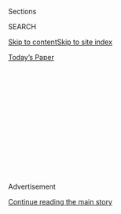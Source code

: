 <div id="app">

<div>

<div>

<div>

<div class="NYTAppHideMasthead css-1q2w90k e1suatyy0">

<div class="section css-ui9rw0 e1suatyy2">

<div class="css-eph4ug er09x8g0">

<div class="css-6n7j50">

</div>

<span class="css-1dv1kvn">Sections</span>

<div class="css-10488qs">

<span class="css-1dv1kvn">SEARCH</span>

</div>

[Skip to content](#site-content)[Skip to site
index](#site-index)

</div>

<div class="css-10698na e1huz5gh0">

</div>

</div>

<div id="masthead-bar-one" class="section hasLinks css-15hmgas e1csuq9d3">

<div class="css-uqyvli e1csuq9d0">

</div>

<div class="css-1uqjmks e1csuq9d1">

</div>

<div class="css-9e9ivx">

[](https://myaccount.nytimes3xbfgragh.onion/auth/login?response_type=cookie&client_id=vi)

</div>

<div class="css-1bvtpon e1csuq9d2">

[Today’s
Paper](https://www.nytimes3xbfgragh.onion/section/todayspaper)

</div>

</div>

</div>

</div>

<div data-aria-hidden="false">

<div id="site-content" data-role="main">

<div>

<div class="css-1aor85t" style="opacity:0.000000001;z-index:-1;visibility:hidden">

<div class="css-1hqnpie">

<div class="css-epjblv">

<span class="css-100wwgy">The Actors With Disabilities Redefining
Representation</span>

</div>

<div class="css-k008qs">

<div class="css-o5pzib">

<span class="css-18z7m18"></span>

<div>

</div>

</div>

<span class="css-1n6z4y">https://nyti.ms/2Qq8AZD</span>

<div class="css-1705lsu">

<div class="css-4xjgmj">

<div class="css-4skfbu" data-role="toolbar" data-aria-label="Social Media Share buttons, Save button, and Comments Panel with current comment count" data-testid="share-tools">

  - 
  - 
  - 
  - 
    
    <div class="css-6n7j50">
    
    </div>

  - 

</div>

</div>

</div>

</div>

</div>

</div>

<div class="css-13pd83m">

</div>

<div id="top-wrapper" class="css-1sy8kpn">

<div id="top-slug" class="css-l9onyx">

Advertisement

</div>

[Continue reading the main
story](#after-top)

<div class="ad top-wrapper" style="text-align:center;height:100%;display:block;min-height:250px">

<div id="top" class="place-ad" data-position="top" data-size-key="top">

</div>

</div>

<div id="after-top">

</div>

</div>

<div>

<div id="sponsor-wrapper" class="css-1hyfx7x">

<div id="sponsor-slug" class="css-19vbshk">

Supported by

</div>

[Continue reading the main
story](#after-sponsor)

<div id="sponsor" class="ad sponsor-wrapper" style="text-align:center;height:100%;display:block">

</div>

<div id="after-sponsor">

</div>

</div>

<div class="css-186x18t">

</div>

<div class="css-1vkm6nb ehdk2mb0">

# The Actors With Disabilities Redefining Representation

</div>

These performers are creating a new template for the artist-as-activist,
challenging their industry — and their audiences — to reconsider what
inclusion really means.

<div class="css-79elbk" data-testid="photoviewer-wrapper">

<div class="css-z3e15g" data-testid="photoviewer-wrapper-hidden">

</div>

<div class="css-1a48zt4 ehw59r15" data-testid="photoviewer-children">

![<span class="css-1l9o2ey e13ogyst0" data-aria-hidden="true">From left:
the actors Madison Ferris, Lauren Ridloff, Ali Stroker, Gregg Mozgala
and Alexandria Wailes, photographed in New York City on June 26,
2020.</span><span class="css-1nlbvxy e1z0qqy90" itemprop="copyrightHolder"><span class="css-1ly73wi e1tej78p0">Credit...</span><span><span>Stefan
Ruiz</span></span></span>](https://static01.graylady3jvrrxbe.onion/images/2020/08/30/t-magazine/30tmag-disabled-actors-slide-29TO/30tmag-disabled-actors-slide-29TO-articleLarge.jpg?quality=75&auto=webp&disable=upscale)

</div>

</div>

<div class="css-18e8msd">

<div class="css-vp77d3 epjyd6m0">

<div class="css-1baulvz">

By <span class="css-1baulvz last-byline" itemprop="name">Mark
Harris</span>

</div>

</div>

  - 
    
    <div class="css-nv7ky2 e16638kd2">
    
    Aug. 25,
    2020
    
    </div>

  - 
    
    <div class="css-4xjgmj">
    
    <div class="css-d8bdto" data-role="toolbar" data-aria-label="Social Media Share buttons, Save button, and Comments Panel with current comment count" data-testid="share-tools">
    
      - 
      - 
      - 
      - 
        
        <div class="css-6n7j50">
        
        </div>
    
      - 
    
    </div>
    
    </div>

</div>

</div>

<div class="section meteredContent css-1r7ky0e" name="articleBody" itemprop="articleBody">

<div class="css-1fanzo5 StoryBodyCompanionColumn">

<div class="css-53u6y8">

RYAN O’CONNELL would like you to know that he is tired and pissed off
and horny. He is tired of waiting for what he calls “our
‘[Transparent](https://www.nytimes3xbfgragh.onion/watching/recommendations/watching-tv-transparent)’
moment” (some of his fellow actors call it, instead, “our
‘[Pose](https://www.nytimes3xbfgragh.onion/2018/06/01/arts/television/pose-review-fx-ryan-murphy.html)’
moment”), by which he means a single piece of breakthrough pop culture
that makes people aware of a heretofore ignored and stereotyped
minority, a prizewinning, noisemaking event that kicks open the door to
mainstream omnipresence and ultimately to normalization. He is pissed
off that it hasn’t happened yet. “I think about this a lot,” he says.
“Why, in this woke-ass culture that we live in, where so much
attention is given to marginalized populations, do people with
disabilities still largely go ignored?” The actor, who has cerebral
palsy, is also, he says, “horny for representation that comes from
actual disabled people, because we live in a dark hellscape of a
capitalist country. Real power can only be accrued through
opportunities, and you need to be given the keys to tell your own
story.”

O’Connell is more cheerful — well, somewhat more cheerful — than that
makes him sound. At 33, he is the star of a short-form Netflix series
called
“[Special](https://www.nytimes3xbfgragh.onion/2019/04/11/arts/television/special-netflix-ryan-oconnell-disabled.html)”
that, when I spoke to him in February, was filming its second season
(now halted because of the Covid-19 pandemic). The first garnered four
Emmy nominations, including two for O’Connell, who is the show’s creator
as well as its leading man. “Special” is an alternately gentle,
introspective and raunchy comedy series about the personal, social and
sexual emergence of a young Angeleno who, like O’Connell, is both gay
and disabled. When he first started working in writers’ rooms on other
television shows, O’Connell, whose visible symptoms are mild, kept his
condition quiet; he only “came out of the disabled closet” five years
ago, when he published a memoir, “I’m Special: And Other Lies We Tell
Ourselves,” which inspired his series. Episodes of “Special” run only
about 15 minutes; it’s hard not to think of Chris Rock’s Afro-radical
’90s-era “Saturday Night Live” character Nat X, who complained that
his late-night series had to be short form “ ’cause if the man gave me
any more, he would consider that welfare\!”

O’Connell, who talks in exuberant bursts punctuated by droll profanity,
doesn’t want anyone’s charity. He wants action. “Hollywood is super
horny for profiting off the stories of marginalized people without
giving them actual opportunities,” he says. Like all of the performers
with disabilities I interviewed for this story, he keeps track, almost
without thinking about it, of what he sees: the successes, the
milestones — and also the blunders to which the abled world is prone.
When he watched this year’s Oscars, he noted the audience’s reaction
when the 35-year-old actor Zack Gottsagen, who starred in the 2019 indie
hit “[The Peanut Butter
Falcon](https://www.nytimes3xbfgragh.onion/2019/08/08/movies/the-peanut-butter-falcon-review.html)”
and who has Down syndrome, presented an award. “He says a sentence, and
people clap as if that should be something revolutionary, like, ‘Yes,
good for you, you said *four words*\!’ He’s a *\[droll profanity\]*
adult\! He can talk\! Stop infantilizing him\!” O’Connell takes a
breath, slows his tempo and slides one octave down. “I don’t think that
Hollywood is some malicious devil being like, ‘Keep them out\! Keep them
out\!’ But I want to see the needle move.”

</div>

</div>

<div>

</div>

<div class="css-79elbk" data-testid="photoviewer-wrapper">

<div class="css-z3e15g" data-testid="photoviewer-wrapper-hidden">

</div>

<div class="css-1a48zt4 ehw59r15" data-testid="photoviewer-children">

![<span class="css-1l9o2ey e13ogyst0" data-aria-hidden="true">From left:
the actors Ryan O’Connell and Nic Novicki, photographed in Los Angeles
on July 8,
2020.</span><span class="css-1nlbvxy e1z0qqy90" itemprop="copyrightHolder"><span class="css-1ly73wi e1tej78p0">Credit...</span><span>Philip
Cheung</span></span>](https://static01.graylady3jvrrxbe.onion/images/2020/08/30/t-magazine/30tmag-disabled-actors-slide-4RBU/30tmag-disabled-actors-slide-4RBU-articleLarge.jpg?quality=75&auto=webp&disable=upscale)

</div>

</div>

<div class="css-1fanzo5 StoryBodyCompanionColumn">

<div class="css-53u6y8">

COULD IT BE that, at long last, that movement is starting to become real
for actors with disabilities, as it did for African-Americans in
1970s-era entertainment, for gay people in the early aughts and for
Asian-Americans in the last few years? If a successful cultural
transformation can be defined as the moment when you can finally stop
counting heads, the first sign of that may be when you realize that at
least there are heads to count. As always, television — because there is
just so much of it — has led the way: Suddenly, there’s a lot to notice,
and not just once a year on awards shows, when [Peter
Dinklage](https://www.nytimes3xbfgragh.onion/2012/04/01/magazine/peter-dinklage-was-smart-to-say-no.html)
wins another Emmy or someone makes an acceptance speech in American Sign
Language. A study of networks, cable and streaming services in 2018 by
the Ruderman Family Foundation
[revealed](https://rudermanfoundation.org/white_papers/the-ruderman-white-paper-on-authentic-representation-in-tv/)
that 56 characters with disabilities were being portrayed by actors with
disabilities. One asterisk: In the study, “disability” included
characters who have struggled with addiction, a definition supported by
the Americans With Disabilities Act but one that bothers many who feel
the term should be reserved for those with a visible or apparent
physical, cognitive or neurological impairment. Another, larger issue:
The same study showed that the vast majority of disabled characters are
still played by nondisabled actors.

Nonetheless, the sense of momentum is real. [Christopher
Thornton](https://www.nytimes3xbfgragh.onion/2011/04/24/movies/mark-ruffalo-and-christopher-thornton-in-sympathy-for-delicious.html),
an actor in a wheelchair, shows up in the rebooted “Will & Grace” as a
romantic interest for Karen. A tetraplegic actor, [George
Robinson](https://www.teenvogue.com/story/sex-education-george-robinson-isaac),
appears on season two of Netflix’s “Sex Education,” and [Steve
Way](https://www.nytimes3xbfgragh.onion/2019/04/18/arts/television/ramy-review.html),
a comedian and actor who has muscular dystrophy and uses a wheelchair,
becomes a scene-stealer on Hulu’s “Ramy.” Netflix’s “[Crip
Camp](https://www.nytimes3xbfgragh.onion/2020/03/24/movies/crip-camp-review.html),”
a documentary about a summer getaway for disabled kids in the 1960s and
1970s, premieres at the Sundance Film Festival and wins the audience
award for U.S. documentaries. NBC’s “[Zoey’s Extraordinary
Playlist](https://www.nytimes3xbfgragh.onion/2020/01/07/arts/television/zoeys-extraordinary-playlist-high-school-musical.html)”
features a musical performance of Rachel Platten’s “Fight Song” by the
Los Angeles-based company [Deaf West
Theater](https://www.nytimes3xbfgragh.onion/2015/10/04/theater/lights-gestures-action-how-to-stage-a-broadway-musical-with-deaf-actors.html).
[Shoshannah
Stern](https://www.nytimes3xbfgragh.onion/2020/05/08/style/modern-love-coronavirus-deaf-motherhood-in-a-quiet-world.html)
becomes the first deaf actress to play a doctor on “Grey’s
Anatomy.”

<div class="css-79elbk" data-testid="photoviewer-wrapper">

<div class="css-z3e15g" data-testid="photoviewer-wrapper-hidden">

</div>

<div class="css-1a48zt4 ehw59r15" data-testid="photoviewer-children">

<div class="css-zgakxe erfvjey0">

<span class="css-1ly73wi e1tej78p0">Image</span>

<div class="css-zjzyr8">

<div data-testid="lazyimage-container" style="height:257.77777777777777px">

</div>

</div>

</div>

<span class="css-1l9o2ey e13ogyst0" data-aria-hidden="true">Ryan
O’Connell in
“Special.”</span><span class="css-1nlbvxy e1z0qqy90" itemprop="copyrightHolder"><span class="css-1ly73wi e1tej78p0">Credit...</span><span>Courtesy
of Netflix</span></span>

</div>

</div>

With every new appearance, word gets out on social media and excitement
builds, but among disabled actors (and viewers), skepticism about
whether it’s all mounting to something is not easily vanquished. That’s
historically justified: For decades, people with disabilities have seen
themselves incorporated into pop culture not as fully realized human
beings but as teachable moments for nondisabled people; they’re gazed at
patronizingly, applauded — and then forgotten. In television, they have
long been part of what’s been called “very special episode” syndrome, in
which the series’ recurring characters, who always fit whatever is
defined as the social, sexual or physical norm, are fleetingly
confronted by the reality that people who are not like them exist, but
only so that, having enlightened the “regular” people, those othered
characters — who are often children, so their “innocence” can be
emphasized — can then gently but firmly be placed back where they have
always been, just outside the margins of the show’s visible world. It’s
infuriating for people with disabilities, who (shockingly) do not see
themselves as walking, talking life lessons.

</div>

</div>

<div class="css-1fanzo5 StoryBodyCompanionColumn">

<div class="css-53u6y8">

“We are symbols of inspiration, symbols of overcoming adversity or
symbols of death with dignity,” says Gregg Mozgala, an actor and
artistic director. “We have been force-fed these as a culture, right?
But people don’t necessarily know how to metabolize stories that
challenge those three narratives.” Mozgala won the 2018 Lucille Lortel
Award for best Off Broadway actor for his starring role in Martyna
Majok’s “[Cost of
Living](https://www.nytimes3xbfgragh.onion/2017/06/07/theater/cost-of-living-review.html),”
then moved on to play a high-school version of Richard III in Mike Lew’s
“[Teenage
Dick](https://www.nytimes3xbfgragh.onion/2018/06/20/theater/teenage-dick-review.html)”
at the Public Theater. The home page of his website reads, “Actor,
Writer, Cripple.” He is 42, has cerebral palsy and has been working as
both an actor and an advocate long enough to both believe in
one-step-at-a-time change and to want things to move faster. Like many
in the community, he has studied the progress made by people of color
and L.G.B.T.Q. performers, but he also knows that the parallels go only
so
far.

</div>

</div>

<div class="css-79elbk" data-testid="photoviewer-wrapper">

<div class="css-z3e15g" data-testid="photoviewer-wrapper-hidden">

</div>

<div class="css-1a48zt4 ehw59r15" data-testid="photoviewer-children">

<div class="css-1xdhyk6 erfvjey0">

<span class="css-1ly73wi e1tej78p0">Image</span>

<div class="css-zjzyr8">

<div data-testid="lazyimage-container" style="height:257.77777777777777px">

</div>

</div>

</div>

<span class="css-1l9o2ey e13ogyst0" data-aria-hidden="true">Gregg
Mozgala (left) and Jolly Abraham in a 2017 performance of “Cost of
Living,” written by Martyna
Majok.</span><span class="css-1nlbvxy e1z0qqy90" itemprop="copyrightHolder"><span class="css-1ly73wi e1tej78p0">Credit...</span><span>Joan
Marcus/Boneau/Bryan-Brown, via Associated Press</span></span>

</div>

</div>

<div class="css-1fanzo5 StoryBodyCompanionColumn">

<div class="css-53u6y8">

“Disability’s not gender or ethnicity or geography,” he says. “The
context around disability is often trauma and pain. That can be scary
for people to deal with, and there’s something inherently
anxiety-inducing about otherness, especially visible physical
difference.” The 45-year-old playwright Christopher Shinn, whose left
leg was amputated several years ago after he developed a rare form of
cancer, [has
written](https://www.theatlantic.com/entertainment/archive/2014/07/why-disabled-characters-are-never-played-by-disabled-actors/374822/)
that when abled audience members see a disabled actor onstage, the
reality in front of them makes it harder to maintain the distancing
safety of treating disability as a metaphor. “You have a sort of double
knowledge of the character and the actor,” Shinn says. “It’s hard to put
into words exactly the kind of difference and tension that creates.”
After all, the line between ability and disability is often permeable;
circumstances can erase it with no notice. As Susan Sontag wrote in
“[Illness as
Metaphor](https://www.nytimes3xbfgragh.onion/2005/12/04/magazine/illness-as-more-than-metaphor.html)”
(1978), “Everyone who is born holds dual citizenship, in the kingdom of
the well and in the kingdom of the sick … Sooner or later each of us is
obliged, at least for a spell, to identify ourselves as citizens of that
other place.” There is no such thing as an inviolable position of
privilege from which to regard a disabled person; they are us and we are
them. Disability resists analogy, and it defies detachment. Which is to
say, it scares people.

Mozgala encourages other disabled actors to lean into that anxiety if
necessary. Performance, he says, has always been a part of life for
people with physical differences. A century ago — and, in some places,
much more recently than that — some had to survive by making their
living in carnivals; others were treated as clinical curiosities by
doctors and scientists who barely saw them as human — an attitude that
was recreated in the play “[The Elephant
Man](https://www.nytimes3xbfgragh.onion/1979/01/15/archives/stage-the-elephant-man-a-parable-of-man.html)”
(1977) so that audiences could pay to see an actor pretend to be
disabled. Today, disabled people finally have the chance to insist, even
demand, that they present themselves on their own terms. “Even Broadway
is referred to as ‘the fabulous invalid,’ always limping along,” Mozgala
says wryly. “So if we are at an inflection point, why not take ownership
of that?”

</div>

</div>

<div>

</div>

<div class="css-1fanzo5 StoryBodyCompanionColumn">

<div class="css-53u6y8">

ALEXANDRIA WAILES is in the middle of making a point when all the lights
around us go dim. We’re having a late-afternoon coffee in an Upper West
Side restaurant, and the management has suddenly decided it’s time for
the atmosphere to change from daytime to evening.
[Wailes](https://www.nytimes3xbfgragh.onion/2019/11/19/arts/dance/alexandria-wailes-deaf-dancer-for-colored-girls.html),
44, who has been deaf since she was an infant, has been sitting across
from me talking in American Sign Language as an interpreter by my side
translates. For an actress and dancer like Wailes, A.S.L. becomes even
more infused with meaning and nuance in concert with her movement, her
body language and her facial expressions. Lower light isn’t just a
mood-changer, it’s an impediment. She stops midsentence, and there’s no
need for the translator to explain why. What Wailes had been discussing
is how the job of incorporating disabled performers into theatrical
spaces doesn’t end with a self-congratulatory moment of casting. “My big
question,” she says, “would be: Do they have control over the
architecture itself, the actual space where things are happening? Are
there level floors? Is it well-lit? There are so many different aspects
that affect our interactions, and that’s a huge part of the
equation.”

</div>

</div>

<div class="css-79elbk" data-testid="photoviewer-wrapper">

<div class="css-z3e15g" data-testid="photoviewer-wrapper-hidden">

</div>

<div class="css-1a48zt4 ehw59r15" data-testid="photoviewer-children">

<div class="css-1xdhyk6 erfvjey0">

<span class="css-1ly73wi e1tej78p0">Image</span>

<div class="css-zjzyr8">

<div data-testid="lazyimage-container" style="height:335.75555555555553px">

</div>

</div>

</div>

<span class="css-1l9o2ey e13ogyst0" data-aria-hidden="true">Alexandria
Wailes (center) in a scene from “For Colored Girls Who Have Considered
Suicide/When the Rainbow Is Enuf” at the Public Theater in
2019.</span><span class="css-1nlbvxy e1z0qqy90" itemprop="copyrightHolder"><span class="css-1ly73wi e1tej78p0">Credit...</span><span>Sara
Krulwich/The New York Times</span></span>

</div>

</div>

<div class="css-1fanzo5 StoryBodyCompanionColumn">

<div class="css-53u6y8">

Wailes co-starred in the Public’s 2019 revival of Ntozake Shange’s “[For
Colored Girls Who Have Considered Suicide/When the Rainbow Is
Enuf](https://www.nytimes3xbfgragh.onion/2019/10/22/theater/for-colored-girls-review-ntozake-shange.html),”
signing a part originally conceived for a hearing performer. She is also
a choreographer and director. When the director Sam Gold, 42, staged
“[King
Lear](https://www.nytimes3xbfgragh.onion/2019/04/04/theater/king-lear-review-glenda-jackson.html)”
on Broadway with Glenda Jackson in 2019, he hired Wailes to serve as the
production’s director of artistic sign language and work alongside him,
two deaf actors and the rest of the cast to help integrate the ensemble
and make sure the language felt right, both for the production and for
Shakespeare. “One of the challenges was trying to encourage people not
to sign who weren’t supposed to, because everybody wanted to learn,” she
says. “That was endearing, even inspiring.”

</div>

</div>

<div class="css-1fanzo5 StoryBodyCompanionColumn">

<div class="css-53u6y8">

Gold, one of whose young daughters uses a wheelchair, has been a
trailblazer in casting actors with disabilities in his stage
productions. “I think A.S.L. is a very good language for interpreting
the imagery contained in Shakespeare,” he says. “And that’s not about
disability — it’s the opposite. It’s about this community having talent
and access to a language that I think brings the theater alive. I’m not
doing them a favor by casting them.”

For Wailes, “Lear” was close to an ideal collaboration, but like many
actors with disabilities, she inevitably finds herself doing an unpaid
second job as a teacher and advocate. “If I’m in the room, I’m going to
do everything I can to influence the conversation and to try to make a
change,” she says. “But what comes up often with my colleagues is how
tired we are,” or, as she described it in a later email, “the mental
space it takes to educate when we are wanting to simply be creative in a
supportive environment.” For the 42-year-old actress [Lauren
Ridloff](https://www.nytimes3xbfgragh.onion/2018/05/11/theater/lauren-ridloff-children-of-a-lesser-god.html),
who received a best actress Tony nomination two years ago for “[Children
of a Lesser
God](https://www.nytimes3xbfgragh.onion/2018/04/11/theater/review-children-of-a-lesser-god-broadway.html)”
and subsequently joined the cast of “[The Walking
Dead](https://www.nytimes3xbfgragh.onion/watching/recommendations/watching-tv-the-walking-dead),”
it’s a familiar bind: Once she has a role, she says, “I don’t want them
to start thinking more about what my needs are as a deaf person than as
an actor.” But, she says, only once those needs are met can she
“actually provide them with the quality of performance that they
want.” When Ridloff first arrived on “The Walking Dead” set in
Georgia, there was only one locally hired interpreter, whose skills had
not been evaluated by any deaf person on the production. Now there are
four interpreters — and another deaf actor in the cast.

Sometimes, what’s required doesn’t become apparent until the problem
announces itself: Earlier this year, O’Connell was preparing to shoot an
episode of “Special” featuring several actors with disabilities when he
discovered how difficult it is to find hair and makeup trailers that are
wheelchair-accessible. “I’m sure the people who make those trailers
never expected a disabled person to *need* hair and makeup,” he says.
But it can also be true that disabled performers don’t necessarily know
what they need from day one. During “Children of a Lesser God,” for
instance, Ridloff didn’t realize until she was well into the run how
much of a strain on her neck, back and arms signing eight performances a
week would cause. At first, she didn’t ask for physical-therapy
sessions, although that would have been completely reasonable. But
Wailes notes that even asking can be stressful. Getting hired is hard
enough; will making requests mean that the next production will be less
likely to hire a disabled person? What isn’t said — what doesn’t feel
sayable — creates extra anxiety.

</div>

</div>

<div>

</div>

<div class="css-1fanzo5 StoryBodyCompanionColumn">

<div class="css-53u6y8">

Almost every professional of a certain age who is a member of a minority
community knows this: It’s exhausting to be the only one in the room. To
have eyes looking into yours in search of validation of the
enlightenment they showed in hiring you; to wonder if you were employed
on a kind of barter system that suggests a return payment in gratitude
or compliance. And more than exhausting, it’s distracting; sometimes —
*most* of the time — you just want to do the job. For an actor, that
means burrowing deep into a character, which is virtually the opposite
of representing the imagined, generic totality of a shared condition.

“I just want to live my experience through a character, and that alone
is all people need,” says the actor [Madison
Ferris](https://www.nytimes3xbfgragh.onion/2017/03/24/theater/a-wheelchair-on-broadway-isnt-exploitation-its-progress.html).
“What’s frustrating about new work right now is that some writers are
like, ‘Well, this character is in a wheelchair, so we have to tell their
whole wheelchair story.’ And in life, that’s not what happens at all.”
Ferris, 28, has muscular dystrophy and has used a wheelchair since she
was 19. In 2017, Gold cast her as Laura Wingfield in his Broadway
revival of “[The Glass
Menagerie](https://www.nytimes3xbfgragh.onion/2017/03/09/theater/the-glass-menagerie-review.html?_r=0).”
The critical reception was divided, with [a review in The New
Yorker](https://www.newyorker.com/culture/culture-desk/a-cold-and-hip-glass-menagerie)
singling out a scene in which Gold had Laura’s brother, Tom, help her
stretch her legs. The critic asked, “Why is Ferris’s disease called upon
to generate a spectacle?”

</div>

</div>

<div class="css-1fanzo5 StoryBodyCompanionColumn">

<div class="css-53u6y8">

Gold remains furious about this. “Multiple reviews got very hung up on a
line in the play where Laura says to Amanda, ‘I’ve just been going out
walking.’ How could I put an actor onstage who uses a wheelchair when
the line says ‘walking?’” he recalls. “My daughter and I say, ‘We’re
going for a walk,’ all the time. It was just a ridiculous complaint, as
if that word should be owned only by people who are
ambulatory.”

</div>

</div>

<div class="css-79elbk" data-testid="photoviewer-wrapper">

<div class="css-z3e15g" data-testid="photoviewer-wrapper-hidden">

</div>

<div class="css-1a48zt4 ehw59r15" data-testid="photoviewer-children">

<div class="css-1xdhyk6 erfvjey0">

<span class="css-1ly73wi e1tej78p0">Image</span>

<div class="css-zjzyr8">

<div data-testid="lazyimage-container" style="height:257.77777777777777px">

</div>

</div>

</div>

<span class="css-1l9o2ey e13ogyst0" data-aria-hidden="true">Madison
Ferris (left) and Sally Field in the 2017 production of “The Glass
Menagerie” at the Belasco
Theater.</span><span class="css-1nlbvxy e1z0qqy90" itemprop="copyrightHolder"><span class="css-1ly73wi e1tej78p0">Credit...</span><span>Sara
Krulwich/The New York Times</span></span>

</div>

</div>

<div class="css-1fanzo5 StoryBodyCompanionColumn">

<div class="css-53u6y8">

“It shook me how the only thing some people wanted to talk about was my
physicality and not my actual performance,” adds Ferris. “I think one
person used the word ‘distracting.’” She tried to ignore that kind of
commentary; in fact, she especially came to love a piece of staging that
developed after Gold asked her if she would be willing to get out of her
chair and pull herself up a short flight of stairs that led from just in
front of the first row of seats to the stage, an action that is second
nature to Ferris but can read to others as a nerve-rattling
demonstration of both upper-body strength and sheer will — something
that most people might ask, while witnessing it, if they could manage
themselves. “I just looked at him like, ‘This is my everyday life,’” she
says. “If I go to a bar or a restaurant with my friends, this is what I
have to do.” The first time she did it in performance, she could feel
the silence of the audience, its held breath, its collective anxiety,
the tension not just in her own body but in the bodies of rows upon rows
of theatergoers simultaneously leaning forward and beginning to
comprehend, perhaps for the first time, the sheer ordinariness of
physical challenge. “It’s juicy to have that much power,” she says, “to
know that you are showing a thousand people something they’ve never
seen.” When I watched the scene, I was among those who were struck by
Ferris’s courage. Only later did I realize that reading the moment as
“brave” is simply the mirror image of reading it as distracting, of
watching *her* rather than her performance.

ALI STROKER SPRINTS up the ramp behind the stage at Lincoln Center’s
Appel Room, takes the mic and, before a full house with the evening
lights of Central Park South glittering behind her, starts to sing. Over
the next hour of her concert, presented as part of the American Songbook
series, she brings her big, supple voice to more than a dozen tunes,
from Stephen Sondheim’s “Everybody Says Don’t” to “Never Never Land” to
the Dolly Parton hit “Here You Come Again” to the song that she has come
to own: “[I Cain’t Say
No](https://www.youtube.com/watch?v=FxFS8okUqKk),” from Rodgers and
Hammerstein’s
“[Oklahoma\!](https://www.nytimes3xbfgragh.onion/2019/04/07/theater/oklahoma-review.html)”

Last year, Stroker, who uses a wheelchair, became a sensation as Ado
Annie in the show’s Broadway revival; audiences were stunned and
delighted not just by her range but by the apparently effortless energy
with which, from her first moments, she tore into the role. Here, for
the first time, was a musical in which the disabled person was presented
as the most confident presence onstage; we could not watch or listen to
Stroker without realizing how thoroughly the rest of popular culture has
trained us away from seeing energy and sexuality and brio and cockiness
when we see a disabled person. Her performance — not a triumph over
odds, just a triumph — was an education, the same way Shannon DeVido’s
leading role in the upcoming indie musical “Best Summer Ever” or Way’s
caustic contempt in “Ramy” are: an education that doesn’t require the
performers to serve as educators — these actors assume that their
reality is our job to understand, not theirs to
explain.

</div>

</div>

<div class="css-79elbk" data-testid="photoviewer-wrapper">

<div class="css-z3e15g" data-testid="photoviewer-wrapper-hidden">

</div>

<div class="css-1a48zt4 ehw59r15" data-testid="photoviewer-children">

<div class="css-1xdhyk6 erfvjey0">

<span class="css-1ly73wi e1tej78p0">Image</span>

<div class="css-zjzyr8">

<div data-testid="lazyimage-container" style="height:257.77777777777777px">

</div>

</div>

</div>

<span class="css-1l9o2ey e13ogyst0" data-aria-hidden="true">Ali Stroker
(center) as Ado Annie in the 2019 production of the musical “Oklahoma”
at the Circle in the Square
Theater.</span><span class="css-1nlbvxy e1z0qqy90" itemprop="copyrightHolder"><span class="css-1ly73wi e1tej78p0">Credit...</span><span>Sara
Krulwich/The New York Times</span></span>

</div>

</div>

<div class="css-1fanzo5 StoryBodyCompanionColumn">

<div class="css-53u6y8">

Last year, Stroker’s performance [won her a
Tony](https://www.nytimes3xbfgragh.onion/2019/06/12/theater/ali-stroker-oklahoma-tony.html).
To many disabled theater fans, it was a galvanizing moment, a giant
honor for a disabled performer who was fully integrated into a show that
treated her means of personal conveyance as nothing more or less than a
fact of life. But some noted the irony of the fact that at Radio City
Music Hall, Stroker had to wait backstage rather than in the audience
when her category was up to see if she won; there was no ramp from the
orchestra. With only the slightest note of weariness, Stroker, 33, tells
me that’s not how it actually was. There were, she says, hours of
discussion about how to build a ramp from the orchestra aisle to the
stage but no way to do it without obstructing several rows of seats. “I
think people wanted a certain kind of accessibility to be provided, and
in a dream world, it would have been,” she says. “There are
opportunities to be creative to solve problems, and I would rather put
my energy in that than in feeling that we’ve been betrayed.” Stroker is
an advocate as well as an actress, and complaining about the night where
she got to sing on television and win her field’s greatest prize is not
how she’s constructed. Still, she gets it: There is a split among
disabled actors, as there is in most advocacy communities, between “We
are making things better” and “What’s taking so long?” (There is a split
over many things, even the word “disability.”) But these aren’t internal
rifts so much as reflections of varied tastes, backgrounds, politics and
ideological approaches.

</div>

</div>

<div class="css-1fanzo5 StoryBodyCompanionColumn">

<div class="css-53u6y8">

Shinn says it’s “decades” to the finish line, which sounds bleak until
you ask yourself what minority group has ever gotten to what it would
define as a finish line. Stroker is sunnier; she’s looking ahead to a
career path that will allow her to “tell authentic stories about people
who have not been represented in movies or on television or on the
stage.” But there’s not necessarily a consensus on what the next
breakthrough should be: More casting of actors with disabilities in
roles that aren’t defined by the disability? More stories about disabled
people that present their lives with richness and dimension? More
disabled producers, directors, writers and showrunners to create and
support that work?

All of the above, perhaps, along with an understanding that all
disability is not interchangeable. In 2018, the [National Disability
Theater](https://www.nationaldisabilitytheatre.org/) was founded, with
an advisory board that includes performers across the full range of
physical and developmental disabilities. The N.D.T., which plans to
partner on co-productions with several regional American theaters, has
already commissioned plays that tell stories “through a lens of
disability culture,” and Shinn is writing one with a main character
whose disability isn’t specified in the script but, he admits, will
probably have to be physical rather than intellectual, since the
character is very verbal. Dilemmas like that underscore some of the
challenges of creating such a big tent, but everyone involved seems to
be aware that, in activism, “stronger together” doesn’t elide individual
differences. They’re also familiar with the fact that in casting,
“diversity” can too easily translate into “any disability will do.”
Mozgala has attended casting calls for disabled actors where “you will
get amputees, you will get people who are deaf, people who are blind,
people who have C.P. or other issues. That’s a huge spectrum, and what
it says to me is that those people don’t really know what they’re asking
for and don’t understand the
community.”

</div>

</div>

<div class="css-79elbk" data-testid="photoviewer-wrapper">

<div class="css-z3e15g" data-testid="photoviewer-wrapper-hidden">

</div>

<div class="css-1a48zt4 ehw59r15" data-testid="photoviewer-children">

<div class="css-1xdhyk6 erfvjey0">

<span class="css-1ly73wi e1tej78p0">Image</span>

<div class="css-zjzyr8">

<div data-testid="lazyimage-container" style="height:257.77777777777777px">

</div>

</div>

</div>

<span class="css-1l9o2ey e13ogyst0" data-aria-hidden="true">Lauren
Ridloff (left) and Joshua Jackson in the 2018 production of the play
“Children of a Lesser God” at Studio
54.</span><span class="css-1nlbvxy e1z0qqy90" itemprop="copyrightHolder"><span class="css-1ly73wi e1tej78p0">Credit...</span><span>Sara
Krulwich/The New York Times</span></span>

</div>

</div>

<div class="css-1fanzo5 StoryBodyCompanionColumn">

<div class="css-53u6y8">

If a consensus is forming around one principle, it may be, as Wailes
puts it, “Nothing about us without us.” When Mozgala was 10 or 11, he
remembers being taken by his mother to see Daniel Day-Lewis play the
Irish writer and painter Christy Brown (whose severe case of cerebral
palsy impaired his speech and almost completely paralyzed him) in “[My
Left
Foot](https://www.nytimes3xbfgragh.onion/watching/titles/my-left-foot)”
(1989) and feeling “that was the first time I’d ever really seen
anything close to my experience reflected.” Day-Lewis won his first
Academy Award for the role, but would it still be OK with Mozgala to see
the part of a disabled man cast that way? “I don’t think so,” he says.
“Maybe a thousand days ago,” which is not long after Eddie Redmayne
won an Oscar for playing Stephen Hawking, whose mobility and speech were
limited because of amyotrophic lateral sclerosis, in “[The Theory of
Everything](https://www.nytimes3xbfgragh.onion/2014/11/07/movies/in-the-theory-of-everything-stephen-hawkings-home-life.html)”
(2014). This year is, he points out, [the 30th anniversary of the
passage of the Americans With Disabilities Act
(ADA)](https://www.nytimes3xbfgragh.onion/interactive/2020/us/disability-ADA-30-anniversary.html),
the landmark civil rights law that mandates equal access to employment,
transportation, education and public and private spaces. “Enough is
enough,” Mozgala says. “Do the work. Find the people. They’re out
there.” And yet, there remains a catch-22: Films that showcase
characters with disabilities need financing, financiers want stars — and
stars don’t have disabilities because people with disabilities aren’t
given the chance to become stars. That can change only by a meaningful
partnership between advocates, allies and the industry that involves one
of the least popular words in the activist vocabulary: “incrementalism,”
the tedious, patience-taxing, water-dripping-on-a-rock process of
reaching out to one more casting director, of importuning one more
producer to have a second thought.

It’s a job that Mozgala, who is often used as a kind of informational
clearing house by casting directors and producers, has been doing,
largely pro bono, for years. So has Nic Novicki, a 38-year-old actor,
comedian and producer with pseudoachondroplasia dwarfism best known from
“[Boardwalk
Empire](https://www.nytimes3xbfgragh.onion/watching/recommendations/watching-tv-boardwalk-empire2).”
Seven years ago, Novicki founded the [Easterseals Disability Film
Challenge](https://disabilityfilmchallenge.com/), in which aspiring
moviemakers are invited to shoot a three-to-five-minute film over a
weekend with a volunteer crew and at least one person with a physical or
cognitive disability in a principal acting or creative role. The shorts
— last year there were 71 of them — are then posted on Facebook and
YouTube for public viewing, and eventually the best of them are given
awards. (This year’s challenge was changed to a
make-a-documentary-at-home contest because of the pandemic.) “I got
pretty lucky, but a lot of the opportunities I’ve had stem from projects
that I created myself,” Novicki says. “Work leads to work, but if you
don’t have that first opportunity, networks and studios get nervous
about giving people that shot.”

It’s a fight on two fronts — ensuring that, whenever possible,
characters with disabilities are played by actors with disabilities, but
also that disabled actors are always considered for the vast range of
roles for which ability or disability is not an issue. The first battle
is somewhat akin to an ongoing argument in the L.G.B.T.Q. community
about whether only queer actors should play queer roles. The comparison
doesn’t entirely hold up: Sexual self-definition is more fluid, and
there are serious ethical and legal issues that arise when asking job
candidates to reveal their orientation. But the same counterarguments —
What if the character is an abled person who becomes disabled? What if
the production requires a famous person? What if no disabled actor is
right for the role? — are often used as a cover for a still-pervasive
attitude: *Why do we have to think about this?* And the most common
response of all — *Shouldn’t any actor be able to play any role?* —
leads directly to the second battlefront: If that’s the case, why does
it simply never occur to many networks, studios, producers or casting
directors to cast, or even consider, actors with disabilities in roles
that don’t specify whether a character is disabled or
not?

</div>

</div>

<div class="css-a7yk8a e73j0it0">

<div class="css-1xdhyk6 erfvjey0">

<span class="css-1ly73wi e1tej78p0">Image</span>

<div class="css-zjzyr8">

<div data-testid="lazyimage-container" style="height:515.5555555555555px">

</div>

</div>

</div>

<span class="css-1l9o2ey e13ogyst0" data-aria-hidden="true">Linda Bove
(left) and friends on “Sesame Street,” circa
1987.</span><span class="css-1nlbvxy e1z0qqy90" itemprop="copyrightHolder"><span class="css-1ly73wi e1tej78p0">Credit...</span><span>©
Sesame Workshop/Everett
Collection</span></span>

<div class="css-1xdhyk6 erfvjey0">

<span class="css-1ly73wi e1tej78p0">Image</span>

<div class="css-zjzyr8">

<div data-testid="lazyimage-container" style="height:515.5555555555555px">

</div>

</div>

</div>

<span class="css-1l9o2ey e13ogyst0" data-aria-hidden="true">Warwick
Davis in the 1988 film
“Willow.”</span><span class="css-1nlbvxy e1z0qqy90" itemprop="copyrightHolder"><span class="css-1ly73wi e1tej78p0">Credit...</span><span>©
MGM/Everett Collection</span></span>

</div>

<div class="css-1fanzo5 StoryBodyCompanionColumn">

<div class="css-53u6y8">

SOME OF THE actors have been waiting decades for that to change. Ridloff
remembers watching the performer [Linda Bove on “Sesame
Street,”](https://www.youtube.com/watch?v=GbfMzPuqSro) who was one of
the few deaf people children growing up in the 1980s could find on
television. And when Novicki saw the Ron Howard fantasy film
“[Willow](https://www.nytimes3xbfgragh.onion/1988/05/20/movies/review-film-willow-a-george-lucas-production.html)”
(1988), which stars the 3-foot-6 actor Warwick Davis, “it made a huge
impact,” he says. “For me, as a little kid, to be able to see myself as
a hero” was significant enough to nudge him away from sports and toward
theater. Now, he hopes to star as the pioneering actor with dwarfism
[Billy
Barty](https://www.nytimes3xbfgragh.onion/2000/12/27/us/billy-barty-76-diminutive-actor-and-an-advocate-for-dwarfs.html)
in a script he’s written that made the Disability List, an offshoot of
the annual Black List, an industry roundup of hot screenplays. He
believes progress is accelerating. So does Gold, who, at the time we
spoke, was getting ready to rehearse a now-unscheduled Off Broadway
production of “Three Sisters,” in which he had cast two actors with
disabilities. And ever since a new version of Charles Dickens’s “A
Christmas Carol” debuted in London in 2017, [a series of disabled actors
has played Tiny
Tim](https://www.nytimes3xbfgragh.onion/2019/11/13/theater/tiny-tim-a-christmas-carol-disabled-actors.html),
a character who has almost never been authentically cast. When the
production came to New York last year, two young boys with cerebral
palsy shared the part. “The time between Madison playing the first
wheelchair user in a leading role on Broadway to Ali winning the Tony
was only a couple of seasons,” Gold says. “Things are moving faster
now.” At a moment when all of theater is shut down and its failures of
inclusion and representation have become the subject of heated debate,
perhaps it’s not too much to hope that any vision for a better future
will be broadened to include actors with disabilities.

Ferris, for her part, spent the beginning of 2020 in Austin, Texas,
filming the first season of a new Y.A. series for Amazon called
“[Panic](https://deadline.com/2019/05/amazon-studios-picks-up-lauren-oliver-ya-drama-panic-series-1202616616/),”
about a group of young people desperate to win a competition that will
get them out of their small town. “Is it getting better?” she asks.
“Yeah, but what’s the goal? If we want to make art that fully
represents everyone, then we’re really far behind.”

“Sometimes, I think people look at entertainment as escapism,” she says.
“Like, they want to watch a heist movie or they want to watch hot people
have sex, and that’s cool. But people with disabilities are also hot,
and they also have sex, and they can probably steal things way better.
Honestly, the things I’ve smuggled into a prison, it’s crazy.” She’s not
kidding. She has a friend who’s behind bars, and you can stow stuff in a
wheelchair’s seat-back pocket, and you’d be surprised at the number of
people who see a wheelchair and instantly decide they have you all
figured out, and … Anyway, it’s a good story. Perhaps one day she’ll get
to tell it onscreen.

</div>

</div>

<div>

</div>

</div>

<div>

</div>

<div>

</div>

<div>

</div>

<div>

<div id="bottom-wrapper" class="css-1ede5it">

<div id="bottom-slug" class="css-l9onyx">

Advertisement

</div>

[Continue reading the main
story](#after-bottom)

<div id="bottom" class="ad bottom-wrapper" style="text-align:center;height:100%;display:block;min-height:90px">

</div>

<div id="after-bottom">

</div>

</div>

</div>

</div>

</div>

## Site Index

<div>

</div>

## Site Information Navigation

  - [© <span>2020</span> <span>The New York Times
    Company</span>](https://help.nytimes3xbfgragh.onion/hc/en-us/articles/115014792127-Copyright-notice)

<!-- end list -->

  - [NYTCo](https://www.nytco.com/)
  - [Contact
    Us](https://help.nytimes3xbfgragh.onion/hc/en-us/articles/115015385887-Contact-Us)
  - [Work with us](https://www.nytco.com/careers/)
  - [Advertise](https://nytmediakit.com/)
  - [T Brand Studio](http://www.tbrandstudio.com/)
  - [Your Ad
    Choices](https://www.nytimes3xbfgragh.onion/privacy/cookie-policy#how-do-i-manage-trackers)
  - [Privacy](https://www.nytimes3xbfgragh.onion/privacy)
  - [Terms of
    Service](https://help.nytimes3xbfgragh.onion/hc/en-us/articles/115014893428-Terms-of-service)
  - [Terms of
    Sale](https://help.nytimes3xbfgragh.onion/hc/en-us/articles/115014893968-Terms-of-sale)
  - [Site
    Map](https://spiderbites.nytimes3xbfgragh.onion)
  - [Help](https://help.nytimes3xbfgragh.onion/hc/en-us)
  - [Subscriptions](https://www.nytimes3xbfgragh.onion/subscription?campaignId=37WXW)

</div>

</div>

</div>

</div>
